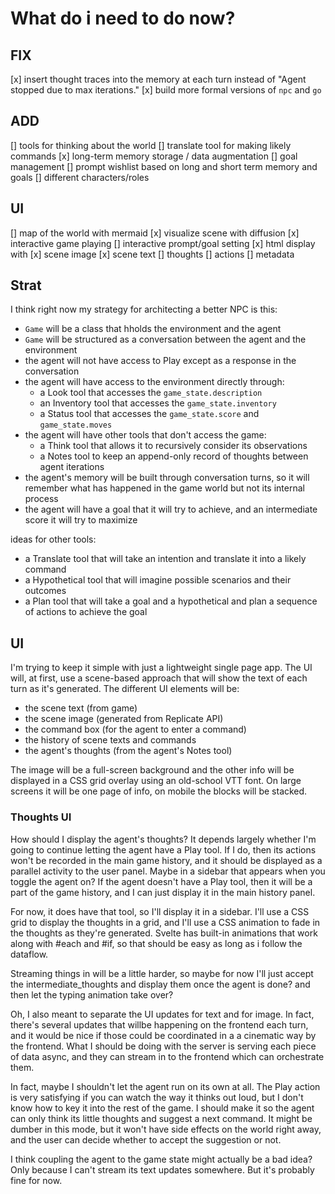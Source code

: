 # What do i need to do now?

## FIX
[x] insert thought traces into the memory at each turn instead of "Agent stopped due to max iterations."
[x] build more formal versions of `npc` and `go`

## ADD
[] tools for thinking about the world
[] translate tool for making likely commands
[x] long-term memory storage / data augmentation
[] goal management
[] prompt wishlist based on long and short term memory and goals
[] different characters/roles
## UI
[] map of the world with mermaid
[x] visualize scene with diffusion
[x] interactive game playing
[] interactive prompt/goal setting
[x] html display with 
    [x] scene image
    [x] scene text
    [] thoughts
    [] actions 
    [] metadata


## Strat

I think right now my strategy for architecting a better NPC is this:
- `Game` will be a class that hholds the environment and the agent
- `Game` will be structured as a conversation between the agent and the environment
- the agent will not have access to Play except as a response in the conversation
- the agent will have access to the environment directly through:
    - a Look tool that accesses the `game_state.description`
    - an Inventory tool that accesses the `game_state.inventory`
    - a Status tool that accesses the `game_state.score` and `game_state.moves`
- the agent will have other tools that don't access the game:
    - a Think tool that allows it to recursively consider its observations
    - a Notes tool to keep an append-only record of thoughts between agent iterations
- the agent's memory will be built through conversation turns, so it will remember what has happened in the game world but not its internal process
- the agent will have a goal that it will try to achieve, and an intermediate score it will try to maximize


ideas for other tools:
- a Translate tool that will take an intention and translate it into a likely command
- a Hypothetical tool that will imagine possible scenarios and their outcomes
- a Plan tool that will take a goal and a hypothetical and plan a sequence of actions to achieve the goal


## UI

I'm trying to keep it simple with just a lightweight single page app. The UI will, at first, use a scene-based approach that will show the text of each turn as it's generated. The different UI elements will be:
- the scene text (from game)
- the scene image (generated from Replicate API)
- the command box (for the agent to enter a command)
- the history of scene texts and commands
- the agent's thoughts (from the agent's Notes tool)

The image will be a full-screen background and the other info will be displayed in a CSS grid overlay using an old-school VTT font. On large screens it will be one page of info, on mobile the blocks will be stacked.

### Thoughts UI
How should I display the agent's thoughts? It depends largely whether I'm going to continue letting the agent have a Play tool. If I do, then its actions won't be recorded in the main game history, and it should be displayed as a parallel activity to the user panel. Maybe in a sidebar that appears when you toggle the agent on? If the agent doesn't have a Play tool, then it will be a part of the game history, and I can just display it in the main history panel.

For now, it does have that tool, so I'll display it in a sidebar. I'll use a CSS grid to display the thoughts in a grid, and I'll use a CSS animation to fade in the thoughts as they're generated. Svelte has built-in animations that work along with #each and #if, so that should be easy as long as i follow the dataflow.

Streaming things in will be a little harder, so maybe for now I'll just accept the intermediate_thoughts and display them once the agent is done? and then let the typing animation take over? 

Oh, I also meant to separate the UI updates for text and for image. In fact, there's several updates that willbe happening on the frontend each turn, and it would be nice if those could be coordinated in a a cinematic way by the frontend. What I should be doing with the server is serving each piece of data async, and they can stream in to the frontend which can orchestrate them.

In fact, maybe I shouldn't let the agent run on its own at all. The Play action is very satisfying if you can watch the way it thinks out loud, but I don't know how to key it into the rest of the game. I should make it so the agent can only think its little thoughts and suggest a next command. It might be dumber in this mode, but it won't have side effects on the world right away, and the user can decide whether to accept the suggestion or not.

I think coupling the agent to the game state might actually be a bad idea? Only because I can't stream its text updates somewhere. But it's probably fine for now.

